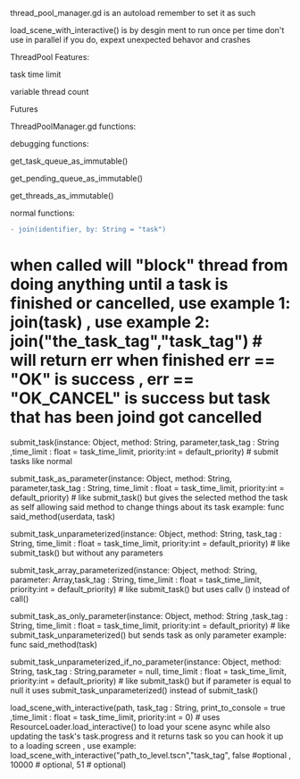 thread_pool_manager.gd is an autoload remember to set it as such

load_scene_with_interactive() is by desgin ment to run once per time don't use in parallel if you do, expext unexpected behavor and crashes

ThreadPool Features:

task time limit

variable thread count

Futures

ThreadPoolManager.gd functions:

debugging functions:

get_task_queue_as_immutable()

get_pending_queue_as_immutable()

get_threads_as_immutable()

normal functions:
```diff
- join(identifier, by: String = "task")
```
# when called will "block" thread from doing anything until a task is finished or cancelled, use example 1: join(task) , use example 2: join("the_task_tag","task_tag") # will return err when finished err == "OK" is success , err == "OK_CANCEL" is success but task that has been joind got cancelled

submit_task(instance: Object, method: String, parameter,task_tag : String ,time_limit : float = task_time_limit, priority:int = default_priority) # submit tasks like normal

submit_task_as_parameter(instance: Object, method: String, parameter,task_tag : String, time_limit : float = task_time_limit, priority:int = default_priority) # like submit_task() but gives the selected method the task as self allowing said method to change things about its task example: func said_method(userdata, task)

submit_task_unparameterized(instance: Object, method: String, task_tag : String, time_limit : float = task_time_limit, priority:int = default_priority) # like submit_task() but without any parameters

submit_task_array_parameterized(instance: Object, method: String, parameter: Array,task_tag : String, time_limit : float = task_time_limit, priority:int = default_priority) # like submit_task() but uses callv () instead of call()

submit_task_as_only_parameter(instance: Object, method: String ,task_tag : String, time_limit : float = task_time_limit, priority:int = default_priority) # like submit_task_unparameterized() but sends task as only parameter example: func said_method(task)

submit_task_unparameterized_if_no_parameter(instance: Object, method: String, task_tag : String,parameter = null, time_limit : float = task_time_limit, priority:int = default_priority) # like submit_task() but if parameter is equal to null it uses submit_task_unparameterized() instead of submit_task()

load_scene_with_interactive(path, task_tag : String, print_to_console = true ,time_limit : float = task_time_limit, priority:int = 0) # uses ResourceLoader.load_interactive() to load your scene async while also updating the task's task.progress and it returns task so you can hook it up to a loading screen , use example: load_scene_with_interactive("path_to_level.tscn","task_tag", false #optional , 10000 # optional, 51 # optional)
